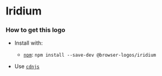 # Iridium

### How to get this logo

* Install with:
  * [`npm`](https://www.npmjs.com/): `npm install --save-dev @browser-logos/iridium`

* Use [`cdnjs`](https://cdnjs.com/libraries/browser-logos)
